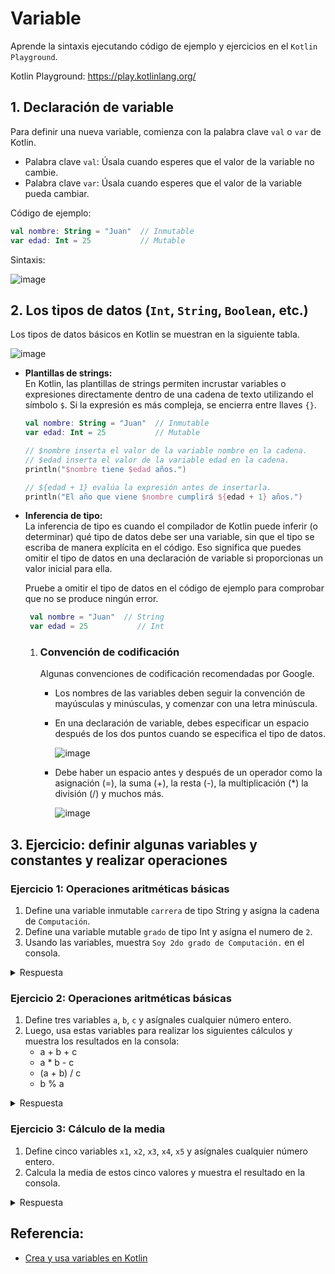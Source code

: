 # Variable

Aprende la sintaxis ejecutando código de ejemplo y ejercicios en el `Kotlin Playground`.

Kotlin Playground: https://play.kotlinlang.org/

## 1. Declaración de variable
Para definir una nueva variable, comienza con la palabra clave `val` o `var` de Kotlin.
- Palabra clave `val`: Úsala cuando esperes que el valor de la variable no cambie.
- Palabra clave `var`: Úsala cuando esperes que el valor de la variable pueda cambiar.

Código de ejemplo:
```kotlin
val nombre: String = "Juan"  // Inmutable
var edad: Int = 25           // Mutable
```

Sintaxis:

![image](https://github.com/user-attachments/assets/3287d540-ef9c-471a-92bf-835fcaad40e8)

## 2. Los tipos de datos (`Int`, `String`, `Boolean`, etc.)
Los tipos de datos básicos en Kotlin se muestran en la siguiente tabla.

![image](https://github.com/user-attachments/assets/2605e4c1-4a5a-40e4-b65f-34ea95a43647)

- **Plantillas de strings:**
  <br>
  En Kotlin, las plantillas de strings permiten incrustar variables o expresiones directamente dentro de una cadena de texto utilizando el símbolo `$`. Si la expresión es más compleja, se encierra entre llaves `{}`.
  <br>
   ```kotlin
   val nombre: String = "Juan"  // Inmutable
   var edad: Int = 25           // Mutable

   // $nombre inserta el valor de la variable nombre en la cadena.
   // $edad inserta el valor de la variable edad en la cadena.
   println("$nombre tiene $edad años.")

   // ${edad + 1} evalúa la expresión antes de insertarla.
   println("El año que viene $nombre cumplirá ${edad + 1} años.")
   ```
- **Inferencia de tipo:**
  <br>
  La inferencia de tipo es cuando el compilador de Kotlin puede inferir (o determinar) qué tipo de datos debe ser una variable, sin que el tipo se escriba de manera explícita en el código. Eso significa que puedes omitir el tipo de datos en una declaración de variable si proporcionas un valor inicial para ella.

  Pruebe a omitir el tipo de datos en el código de ejemplo para comprobar que no se produce ningún error.
  ```kotlin
   val nombre = "Juan"  // String
   var edad = 25           // Int
  ```
   1. ### Convención de codificación
      Algunas convenciones de codificación recomendadas por Google.

      - Los nombres de las variables deben seguir la convención de mayúsculas y minúsculas, y comenzar con una letra minúscula.
      - En una declaración de variable, debes especificar un espacio después de los dos puntos cuando se especifica el tipo de datos.

        ![image](https://github.com/user-attachments/assets/16f6db52-a936-4ee4-94fa-a615949d9ace)

      - Debe haber un espacio antes y después de un operador como la asignación (=), la suma (+), la resta (-), la multiplicación (*) la división (/) y muchos más.

        ![image](https://github.com/user-attachments/assets/c9a816c4-eb0a-4bf0-9fad-f0db4efd306b)

## 3. Ejercicio: definir algunas variables y constantes y realizar operaciones

### Ejercicio 1: Operaciones aritméticas básicas
1. Define una variable inmutable `carrera` de tipo String y asígna la cadena de `Computación`.
1. Define una variable mutable `grado` de tipo Int y asígna el numero de `2`.
1. Usando las variables, muestra `Soy 2do grado de Computación.` en el consola.

<details>
  <summary>Respuesta</summary>
  
  ```kotlin
   fun main() {
       val carrera: String = "Computación"  // Inmutable
       var año: Int = 2           // Mutable
   
       // ${año} inserta el valor de la variable carrera en la cadena.
       // $carrera inserta el valor de la variable carrera en la cadena.
       println("Soy ${año}do año de $carrera.")
   }
  ```
</details>

### Ejercicio 2: Operaciones aritméticas básicas
1. Define tres variables `a`, `b`, `c` y asígnales cualquier número entero.
2. Luego, usa estas variables para realizar los siguientes cálculos y muestra los resultados en la consola:
   - a + b + c
   - a * b - c
   - (a + b) / c
   - b % a

<details>
  <summary>Respuesta</summary>
  
   ```kotlin
   fun main() {
       // Asignar valores enteros a 3 variables
       val a = 10
       val b = 5
       val c = 2
   
       // Realizar varias operaciones y mostrar los resultados
       println("a + b + c = ${a + b + c}") // 10 + 5 + 2 = 17
       println("a * b - c = ${a * b - c}") // 10 * 5 - 2 = 48
       println("(a + b) / c = ${(a + b) / c}") // (10 + 5) / 2 = 7
       println("b % a = ${b % a}") // 5 % 10 = 5
   }
   ```
   
   **Explicación:**
   - Se asignan valores a las variables `a`, `b`, y `c`, y se realizan operaciones aritméticas básicas.
   - Los resultados de las operaciones se muestran en la consola utilizando la función `println`.
</details>

### Ejercicio 3: Cálculo de la media
1. Define cinco variables `x1`, `x2`, `x3`, `x4`, `x5` y asígnales cualquier número entero.
2. Calcula la media de estos cinco valores y muestra el resultado en la consola.

<details>
  <summary>Respuesta</summary>
  
   ```kotlin
   fun main() {
       // Definir 5 números enteros
       val x1 = 10
       val x2 = 20
       val x3 = 30
       val x4 = 40
       val x5 = 50
   
       // Calcular el promedio
       val promedio = (x1 + x2 + x3 + x4 + x5) / 5
   
       // Mostrar el resultado
       println("Promedio: $promedio") // Salida: Promedio: 30
   }
   ```
   
   **Explicación:**
   - Se calculan los promedios de 5 números enteros.
   - La suma de los números se divide por 5 y se muestra el resultado.
</details>


## Referencia:
- [Crea y usa variables en Kotlin](https://developer.android.com/codelabs/basic-android-kotlin-compose-variables?hl=es-419#0)
